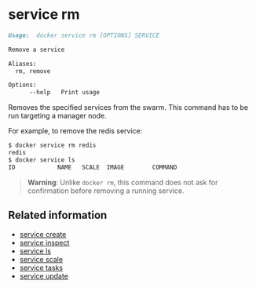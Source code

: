 <!--[metadata]>
+++
title = "service rm"
description = "The service rm command description and usage"
keywords = ["service, rm"]
[menu.main]
parent = "smn_cli"
+++
<![end-metadata]-->

# service rm

```Markdown
Usage:	docker service rm [OPTIONS] SERVICE

Remove a service

Aliases:
  rm, remove

Options:
      --help   Print usage
```

Removes the specified services from the swarm. This command has to be run
targeting a manager node.

For example, to remove the redis service:

```bash
$ docker service rm redis
redis
$ docker service ls
ID            NAME   SCALE  IMAGE        COMMAND
```

> **Warning**: Unlike `docker rm`, this command does not ask for confirmation
> before removing a running service.



## Related information

* [service create](service_create.md)
* [service inspect](service_inspect.md)
* [service ls](service_ls.md)
* [service scale](service_scale.md)
* [service tasks](service_tasks.md)
* [service update](service_update.md)
